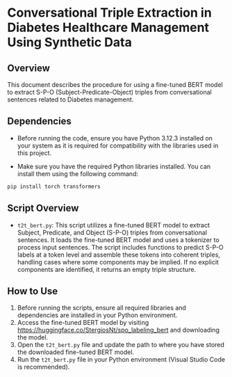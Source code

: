 # Conversational Triple Extraction in Diabetes Healthcare Management Using Synthetic Data

## Overview

This document describes the procedure for using a fine-tuned BERT model to extract S-P-O (Subject-Predicate-Object) triples from conversational sentences related to Diabetes management.


## Dependencies

- Before running the code, ensure you have Python 3.12.3 installed on your system as it is required for compatibility with the libraries used in this project.
  
- Make sure you have the required Python libraries installed. You can install them using the following command:

```bash
pip install torch transformers
```

## Script Overview

- ```t2t_bert.py```: This script utilizes a fine-tuned BERT model to extract Subject, Predicate, and Object (S-P-O) triples from conversational sentences. It loads the fine-tuned BERT model and uses a tokenizer to process input sentences. The script includes functions to predict S-P-O labels at a token level and assemble these tokens into coherent triples, handling cases where some components may be implied. If no explicit components are identified, it returns an empty triple structure.


## How to Use

1) Before running the scripts, ensure all required libraries and dependencies are installed in your Python environment.
2) Access the fine-tuned BERT model by visiting https://huggingface.co/StergiosNt/spo_labeling_bert and downloading the model.
3) Open the ```t2t_bert.py``` file and update the path to where you have stored the downloaded fine-tuned BERT model.
4) Run the ```t2t_bert.py``` file in your Python environment (Visual Studio Code is recommended). 






